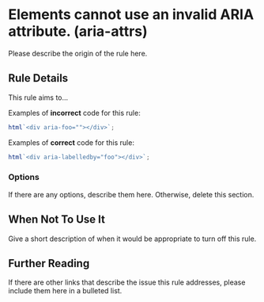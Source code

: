 # Elements cannot use an invalid ARIA attribute. (aria-attrs)

Please describe the origin of the rule here.

## Rule Details

This rule aims to...

Examples of **incorrect** code for this rule:

```js
html`<div aria-foo=""></div>`;
```

Examples of **correct** code for this rule:

```js
html`<div aria-labelledby="foo"></div>`;
```

### Options

If there are any options, describe them here. Otherwise, delete this section.

## When Not To Use It

Give a short description of when it would be appropriate to turn off this rule.

## Further Reading

If there are other links that describe the issue this rule addresses, please include them here in a bulleted list.
